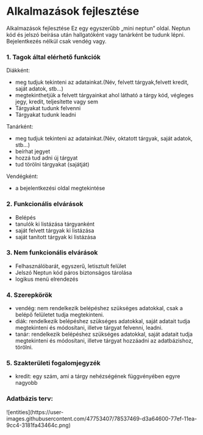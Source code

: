 # Alkalmazások fejlesztése

Alkalmazások fejlesztése
Ez egy egyszerűbb „mini neptun” oldal.
Neptun kód és jelszó beírása után hallgatóként vagy tanárként be tudunk lépni. Bejelentkezés nélkül csak vendég vagy.



<h3>1. Tagok által elérhető funkciók</h3>

<p>Diákként:</p>
<ul>
   <li>meg tudjuk tekinteni az adatainkat.(Név, felvett tárgyak,felvett kredit, saját adatok, stb…)</li>
   <li>megtekinthetjük a felvett tárgyainkat ahol látható a tárgy kód, végleges jegy, kredit, teljesítette vagy sem</li>
   <li>Tárgyakat tudunk felvenni</li>
  <li>Tárgyakat tudunk leadni</li>
</ul>

      
<p>Tanárként:</p>    
<ul>
   <li> meg tudjuk tekinteni az adatainkat.(Név, oktatott tárgyak, saját adatok, stb…)</li>
   <li>beírhat jegyet</li>
   <li> hozzá tud adni új tárgyat</li>
  <li>tud törölni tárgyakat (sajátját)</li>
</ul>
      
<p>Vendégként:</p>         
<ul>
   <li>a bejelentkezési oldal megtekintése</li>
</ul>

<h3>2.  Funkcionális elvárások</h3>

<ul>
   <li>Belépés</li>
   <li>tanulók ki listázása tárgyanként</li>
   <li>saját felvett tárgyak ki listázása</li>
  <li>saját tanított tárgyak ki listázása</li>
</ul>
              
<h3>3. Nem funkcionális elvárások</h3>       
<ul>
   <li>Felhasználóbarát, egyszerű, letisztult felület</li>
   <li>Jelszó Neptun kód páros biztonságos tárolása</li>
   <li>logikus menü elrendezés</li>
</ul>

<h3>4. Szerepkörök</h3>
<ul>
   <li>vendég: nem rendelkezik belépéshez szükséges adatokkal, csak a belépő felületet tudja megtekinteni.</li>
   <li>diák: rendelkezik belépéshez szükséges adatokkal, saját adatait tudja megtekinteni és módosítani, illetve tárgyat felvenni, leadni.</li>
   <li>tanár: rendelkezik belépéshez szükséges adatokkal, saját adatait tudja megtekinteni és módosítani, illetve tárgyat hozzáadni az adatbázishoz, törölni.</li>
</ul>


<h3>5. Szakterületi fogalomjegyzék</h3>
<ul>
   <li>kredit: egy szám, ami a tárgy nehézségének függvényében egyre nagyobb</li>
</ul>



<h3>Adatbázis terv:</h3>
![entities](https://user-images.githubusercontent.com/47753407/78537469-d3a64600-77ef-11ea-9cc4-3181fa43464c.png)








